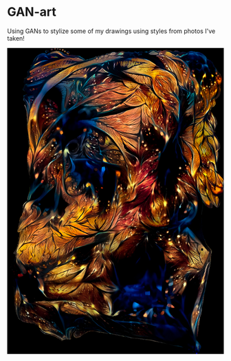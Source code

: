 # GAN-art
Using GANs to stylize some of my drawings using styles from photos I've taken!

![alt text](https://github.com/notsamdonald/GAN-art/blob/main/face_1.png)
